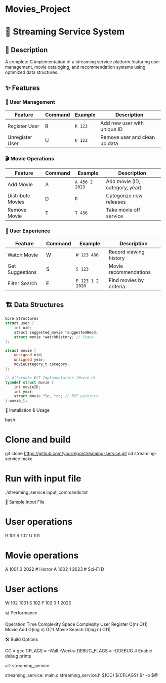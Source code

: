 # Movies_Project

# 🎥 Streaming Service System

## 📝 Description
A complete C implementation of a streaming service platform featuring user management, movie cataloging, and recommendation systems using optimized data structures.

## ✨ Features

### 👥 User Management
| Feature          | Command | Example             | Description                     |
|------------------|---------|---------------------|---------------------------------|
| Register User    | R       | `R 123`             | Add new user with unique ID     |
| Unregister User  | U       | `U 123`             | Remove user and clean up data   |

### 🎬 Movie Operations
| Feature          | Command | Example                 | Description                     |
|------------------|---------|-------------------------|---------------------------------|
| Add Movie        | A       | `A 456 2 2023`          | Add movie (ID, category, year)  |
| Distribute Movies| D       | `D`                     | Categorize new releases         |
| Remove Movie     | T       | `T 456`                 | Take movie off service          |

### 🍿 User Experience
| Feature          | Command | Example                 | Description                     |
|------------------|---------|-------------------------|---------------------------------|
| Watch Movie      | W       | `W 123 456`             | Record viewing history          |
| Get Suggestions  | S       | `S 123`                 | Movie recommendations           |
| Filter Search    | F       | `F 123 1 2 2020`        | Find movies by criteria         |

## 🏗️ Data Structures
```c
Core Structures
struct user {
    int uid;
    struct suggested_movie *suggestedHead;
    struct movie *watchHistory; // Stack
};

struct movie {
    unsigned mid;
    unsigned year;
    movieCategory_t category;
};

// Alternate BST Implementation (Movie.h)
typedef struct movie {
    int movieID;
    int year;
    struct movie *lc, *rc; // BST pointers
} movie_t;

```

🚀 Installation & Usage

bash
# Clone and build
git clone https://github.com/yourrepo/streaming-service.git
cd streaming-service
make

# Run with input file
./streaming_service input_commands.txt

📂 Sample Input File

# User operations
R 101
R 102
U 101

# Movie operations
A 1001 0 2022  # Horror
A 1002 1 2023  # Sci-Fi
D

# User actions
W 102 1001
S 102
F 102 0 1 2020

📊 Performance

Operation	Time Complexity	Space Complexity
User Register	O(n)	O(1)
Movie Add	O(log n)	O(1)
Movie Search	O(log n)	O(1)

🛠️ Build Options

CC = gcc
CFLAGS = -Wall -Wextra
DEBUG_FLAGS = -DDEBUG # Enable debug prints

all: streaming_service

streaming_service: main.c streaming_service.h
    $(CC) $(CFLAGS) $^ -o $@
